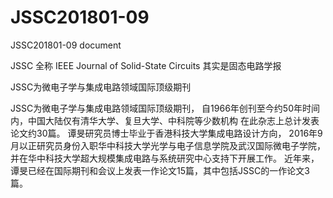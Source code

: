 # JSSC201801-09
JSSC201801-09 document

JSSC 全称
IEEE Journal of Solid-State Circuits
其实是固态电路学报

JSSC为微电子学与集成电路领域国际顶级期刊

JSSC为微电子学与集成电路领域国际顶级期刊，
自1966年创刊至今约50年时间内，中国大陆仅有清华大学、复旦大学、中科院等少数机构
在此杂志上总计发表论文约30篇。
谭旻研究员博士毕业于香港科技大学集成电路设计方向，
2016年9月以正研究员身份入职华中科技大学光学与电子信息学院及武汉国际微电子学院，
并在华中科技大学超大规模集成电路与系统研究中心支持下开展工作。
近年来，谭旻已经在国际期刊和会议上发表一作论文15篇，其中包括JSSC的一作论文3篇。
